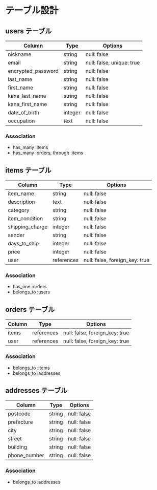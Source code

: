 # テーブル設計

## users テーブル

| Column             | Type   | Options                   |
| ------------------ | ------ | ------------------------- |
| nickname           | string | null: false               |
| email              | string | null: false, unique: true |
| encrypted_password | string | null: false               |
| last_name          | string | null: false               |
| first_name         | string | null: false               |
| kana_last_name     | string | null: false               |
| kana_first_name    | string | null: false               |
| date_of_birth      | integer| null: false               |
| occupation         | text   | null: false               |

### Association

- has_many :items
- has_many :orders, through :items

## items テーブル

| Column          | Type       | Options                        |
| --------------- | ---------- | ------------------------------ |
| item_name       | string     | null: false                    |
| description     | text       | null: false                    |
| category        | string     | null: false                    |
| item_condition  | string     | null: false                    |
| shipping_charge | integer    | null: false                    |
| sender          | string     | null: false                    |
| days_to_ship    | integer    | null: false                    |
| price           | integer    | null: false                    |
| user            | references | null: false, foreign_key: true |

### Association

- has_one :orders
- belongs_to :users

## orders テーブル

| Column     | Type       | Options                        |
| ---------- | ---------- | ------------------------------ |
| items      | references | null: false, foreign_key: true |
| user       | references | null: false, foreign_key: true |

### Association

- belongs_to :items
- belongs_to :addresses

## addresses テーブル

| Column        | Type       | Options                        |
| ------------- | ---------- | ------------------------------ |
| postcode      | string     | null: false                    |
| prefecture    | string     | null: false                    |
| city          | string     | null: false                    |
| street        | string     | null: false                    |
| building      | string     | null: false                    |
| phone_number  | string     | null: false                    |

### Association

- belongs_to :addresses

